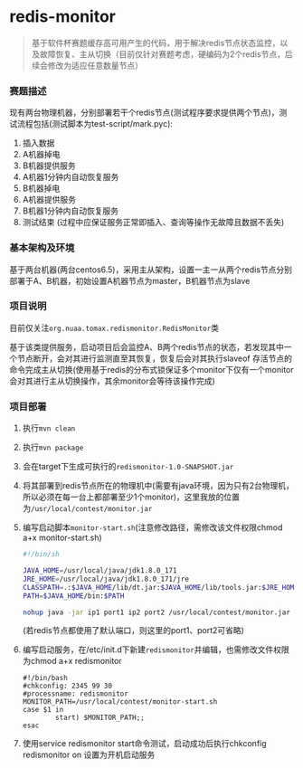 # redis-monitor
> 基于软件杯赛题缓存高可用产生的代码，用于解决redis节点状态监控，以及故障恢复、主从切换（目前仅针对赛题考虑，硬编码为2个redis节点，后续会修改为适应任意数量节点）

### 赛题描述

现有两台物理机器，分别部署若干个redis节点(测试程序要求提供两个节点)，测试流程包括(测试脚本为test-script/mark.pyc):
1. 插入数据
2. A机器掉电
3. B机器提供服务
4. A机器1分钟内自动恢复服务
5. B机器掉电
6. A机器提供服务
7. B机器1分钟内自动恢复服务
8. 测试结束
(过程中应保证服务正常即插入、查询等操作无故障且数据不丢失)

### 基本架构及环境

基于两台机器(两台centos6.5)，采用主从架构，设置一主一从两个redis节点分别部署于A、B机器，初始设置A机器节点为master，B机器节点为slave

### 项目说明

目前仅关注`org.nuaa.tomax.redismonitor.RedisMonitor`类

基于该类提供服务，启动项目后会监控A、B两个redis节点的状态，若发现其中一个节点断开，会对其进行监测直至其恢复，恢复后会对其执行slaveof 存活节点的命令完成主从切换(使用基于redis的分布式锁保证多个monitor下仅有一个monitor会对其进行主从切换操作，其余monitor会等待该操作完成)

### 项目部署

1. 执行`mvn clean`

2. 执行`mvn package`

3. 会在target下生成可执行的`redismonitor-1.0-SNAPSHOT.jar`

4. 将其部署到redis节点所在的物理机中(需要有java环境，因为只有2台物理机，所以必须在每一台上都部署至少1个monitor)，这里我放的位置为`/usr/local/contest/monitor.jar`

5. 编写启动脚本`monitor-start.sh`(注意修改路径，需修改该文件权限chmod a+x monitor-start.sh)

   ``` sh
   #!/bin/sh
   
   JAVA_HOME=/usr/local/java/jdk1.8.0_171
   JRE_HOME=/usr/local/java/jdk1.8.0_171/jre
   CLASSPATH=.:$JAVA_HOME/lib/dt.jar:$JAVA_HOME/lib/tools.jar:$JRE_HOME/lib
   PATH=$JAVA_HOME/bin:$PATH
   
   nohup java -jar ip1 port1 ip2 port2 /usr/local/contest/monitor.jar >monitor.log &
   ```
   (若redis节点都使用了默认端口，则这里的port1、port2可省略)

6. 编写启动服务，在/etc/init.d下新建`redismonitor`并编辑，也需修改文件权限为chmod a+x redismonitor

   ``` shell
   #!/bin/bash
   #chkconfig: 2345 99 30
   #processname: redismonitor
   MONITOR_PATH=/usr/local/contest/monitor-start.sh
   case $1 in
           start) $MONITOR_PATH;;
   esac
   ```

7.  使用service redismonitor start命令测试，启动成功后执行chkconfig redismonitor on 设置为开机启动服务

